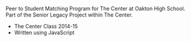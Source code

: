 Peer to Student Matching Program for The Center at Oakton High School. Part of the Senior Legacy Project within The Center.
- The Center Class 2014-15
- Written using JavaScript
